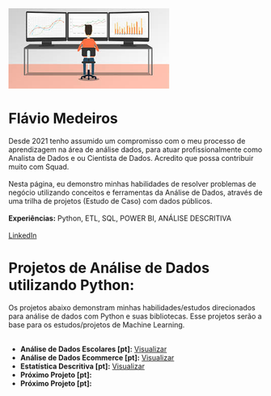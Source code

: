  <img src="https://github.com/flaviomsilva/data-science-projetcs/blob/main/banner2.jpeg">
 <h1> Flávio Medeiros</h1>
Desde 2021 tenho assumido um compromisso com o meu processo de aprendizagem na área de análise dados, para atuar profissionalmente como Analista de Dados e ou Cientista de Dados. Acredito que possa contribuir muito com Squad.
<br></br>
Nesta página, eu demonstro minhas habilidades de resolver problemas de negócio utilizando conceitos e ferramentas da Análise de Dados, através de uma trilha de projetos (Estudo de Caso) com dados públicos.
<br></br>
<b> Experiências:</B> Python, ETL, SQL, POWER BI, ANÁLISE DESCRITIVA
<br></br>
<a href="https://www.linkedin.com/in/flaviomdasilva/"> LinkedIn </a>
 <h1> Projetos de Análise de Dados utilizando Python: </h1>
Os projetos abaixo demonstram minhas habilidades/estudos direcionados para análise de dados com Python e suas bibliotecas. Esse projetos serão a base para os estudos/projetos de Machine Learning.
<br></br>
<ul>
  <li><b>Análise de Dados Escolares [pt]:</b> <a href="https://github.com/flaviomsilva/Analise_Dados_Escolares/blob/main/Analise_Dados_Escolares.ipynb">Visualizar</a></li>
 <li><b>Análise de Dados Ecommerce [pt]:</b> <a href="https://github.com/flaviomsilva/Analise_Dados_Ecommerce/blob/main/Analise_ECommerce.ipynb">Visualizar</a></li>
 <li><b>Estatística Descritiva [pt]:</b> <a href="https://github.com/flaviomsilva/Estatistica_Descritiva/blob/main/Estatistica-Descritiva.ipynb">Visualizar</a></li>
 <li><b>Próximo Projeto [pt]:</b></li>
 <li><b>Próximo Projeto [pt]:</b></li>
</ul>

